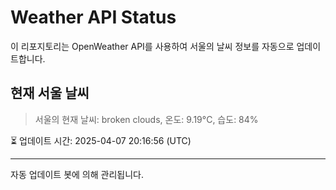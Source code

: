 
# Weather API Status

이 리포지토리는 OpenWeather API를 사용하여 서울의 날씨 정보를 자동으로 업데이트합니다.

## 현재 서울 날씨
> 서울의 현재 날씨: broken clouds, 온도: 9.19°C, 습도: 84%

⏳ 업데이트 시간: 2025-04-07 20:16:56 (UTC)

---
자동 업데이트 봇에 의해 관리됩니다.
